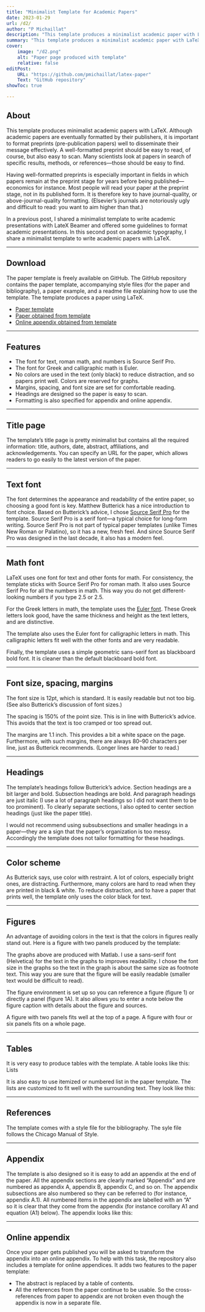 ```yaml
---
title: "Minimalist Template for Academic Papers" 
date: 2023-01-29
url: /d2/
author: "P Michaillat"
description: "This template produces a minimalist academic paper with LaTeX." 
summary: "This template produces a minimalist academic paper with LaTeX." 
cover:
    image: "/d2.png"
    alt: "Paper page produced with template"
    relative: false
editPost:
    URL: "https://github.com/pmichaillat/latex-paper"
    Text: "GitHub repository"
showToc: true

---
```


## About

This template produces minimalist academic papers with LaTeX. Although academic papers are eventually formatted by their publishers, it is important to format preprints (pre-publication papers) well to disseminate their message effectively. A well-formatted preprint should be easy to read, of course, but also easy to scan. Many scientists look at papers in search of specific results, methods, or references—those should be easy to find.

Having well-formatted preprints is especially important in fields in which papers remain at the preprint stage for years before being published—economics for instance. Most people will read your paper at the preprint stage, not in its published form. It is therefore key to have journal-quality, or above-journal-quality formatting. (Elsevier’s journals are notoriously ugly and difficult to read: you want to aim higher than that.)

In a previous post, I shared a minimalist template to write academic presentations with LateX Beamer and offered some guidelines to format academic presentations. In this second post on academic typography, I share a minimalist template to write academic papers with LaTeX.

<!-- - [paper.sty](/paper.sty) --  LaTeX style file collecting all the formatting commands. Must be included in the same folder as `paper.tex`. -->


---

## Download

The paper template is freely available on GitHub. The GitHub repository contains the paper template, accompanying style files (for the paper and bibliography), a paper example, and a readme file explaining how to use the template. The template produces a paper using LaTeX.


- [Paper template](https://github.com/pmichaillat/latex-paper)
- [Paper obtained from template](/d2.pdf)
- [Online appendix obtained from template](/d2a.pdf)

<!-- 
## Additional files for online appendix

The repository also includes an additional template and style file in case the appendix of the paper must be carved out into a separate online appendix. [This appendix](/d2a.pdf) illustrates the output of the template.
 -->

---

## Features

- The font for text, roman math, and numbers is Source Serif Pro.
- The font for Greek and calligraphic math is Euler.
- No colors are used in the text (only black) to reduce distraction, and so papers print well. Colors are reserved for graphs.
- Margins, spacing, and font size are set for comfortable reading.
- Headings are designed so the paper is easy to scan.
- Formatting is also specified for appendix and online appendix.

<!-- ---

## Reference

As much as possible the template follows Matthew Butterick's wonderful typographical advice in [Practical Typography](https://practicaltypography.com). The references follow the guidelines from the [Chicago Manual of Style](https://www.chicagomanualofstyle.org/home.html). -->

---

## Title page

The template’s title page is pretty minimalist but contains all the required information: title, authors, date, abstract, affiliations, and acknowledgements. You can specify an URL for the paper, which allows readers to go easily to the latest version of the paper.

---

## Text font

The font determines the appearance and readability of the entire paper, so choosing a good font is key. Matthew Butterick has a nice introduction to font choice. Based on Butterick’s advice, I chose [Source Serif Pro](https://fonts.google.com/specimen/Source+Serif+Pro) for the template. Source Serif Pro is a serif font—a typical choice for long-form writing. Source Serif Pro is not part of typical paper templates (unlike Times New Roman or Palatino), so it has a new, fresh feel. And since Source Serif Pro was designed in the last decade, it also has a modern feel.

---

## Math font

LaTeX uses one font for text and other fonts for math. For consistency, the template sticks with Source Serif Pro for roman math. It also uses Source Serif Pro for all the numbers in math. This way you do not get different-looking numbers if you type 2.5 or $2.5$.

For the Greek letters in math, the template uses the [Euler font](http://luc.devroye.org/fonts-26139.html). These Greek letters look good, have the same thickness and height as the text letters, and are distinctive.

The template also uses the Euler font for calligraphic letters in math. This calligraphic letters fit well with the other fonts and are very readable.

Finally, the template uses a simple geometric sans-serif font as blackboard bold font. It is cleaner than the default blackboard bold font.

---

## Font size, spacing, margins

The font size is 12pt, which is standard. It is easily readable but not too big. (See also Butterick’s discussion of font sizes.)

The spacing is 150% of the point size. This is in line with Butterick’s advice. This avoids that the text is too cramped or too spread out.

The margins are 1.1 inch. This provides a bit a white space on the page. Furthermore, with such margins, there are always 80–90 characters per line, just as Butterick recommends. (Longer lines are harder to read.)

---

## Headings

The template’s headings follow Butterick’s advice. Section headings are a bit larger and bold. Subsection headings are bold. And paragraph headings are just italic (I use a lot of paragraph headings so I did not want them to be too prominent). To clearly separate sections, I also opted to center section headings (just like the paper title).

I would not recommend using subsubsections and smaller headings in a paper—they are a sign that the paper’s organization is too messy. Accordingly the template does not tailor formatting for these headings.

---

## Color scheme

As Butterick says, use color with restraint. A lot of colors, especially bright ones, are distracting. Furthermore, many colors are hard to read when they are printed in black & white. To reduce distraction, and to have a paper that prints well, the template only uses the color black for text.

---

## Figures

An advantage of avoiding colors in the text is that the colors in figures really stand out. Here is a figure with two panels produced by the template:

The graphs above are produced with Matlab. I use a sans-serif font (Helvetica) for the text in the graphs to improves readability. I chose the font size in the graphs so the text in the graph is about the same size as footnote text. This way you are sure that the figure will be easily readable (smaller text would be difficult to read).

The figure environment is set up so you can reference a figure (figure 1) or directly a panel (figure 1A). It also allows you to enter a note below the figure caption with details about the figure and sources.

A figure with two panels fits well at the top of a page. A figure with four or six panels fits on a whole page.

---

## Tables

It is very easy to produce tables with the template. A table looks like this:
Lists

It is also easy to use itemized or numbered list in the paper template. The lists are customized to fit well with the surrounding text. They look like this:

---

## References

The template comes with a style file for the bibliography. The syle file follows the Chicago Manual of Style.

---

## Appendix

The template is also designed so it is easy to add an appendix at the end of the paper. All the appendix sections are clearly marked “Appendix” and are numbered as appendix A, appendix B, appendix C, and so on. The appendix subsections are also numbered so they can be referred to (for instance, appendix A.1). All numbered items in the appendix are labelled with an “A” so it is clear that they come from the appendix (for instance corollary A1 and equation (A1) below). The appendix looks like this:

---

## Online appendix

Once your paper gets published you will be asked to transform the appendix into an online appendix. To help with this task, the repository also includes a template for online appendices. It adds two features to the paper template:

- The abstract is replaced by a table of contents.
- All the references from the paper continue to be usable. So the cross-references from paper to appendix are not broken even though the appendix is now in a separate file.